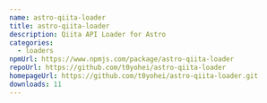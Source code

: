 ```yaml
---
name: astro-qiita-loader
title: astro-qiita-loader
description: Qiita API Loader for Astro
categories:
  - loaders
npmUrl: https://www.npmjs.com/package/astro-qiita-loader
repoUrl: https://github.com/t0yohei/astro-qiita-loader
homepageUrl: https://github.com/t0yohei/astro-qiita-loader.git
downloads: 11
---
```


